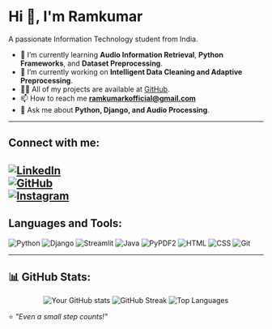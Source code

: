 # Hi 👋, I'm Ramkumar  

A passionate Information Technology student from India.  

- 🌱 I’m currently learning **Audio Information Retrieval**, **Python Frameworks**, and **Dataset Preprocessing**.  
- 🔭 I’m currently working on **Intelligent Data Cleaning and Adaptive Preprocessing**.  
- 👨‍💻 All of my projects are available at [GitHub](https://github.com/ramkumar-bitsathy).  
- 📫 How to reach me **ramkumarkofficial@gmail.com**  
- 💬 Ask me about **Python, Django, and Audio Processing**.  

---

## Connect with me:  
[![LinkedIn](https://img.shields.io/badge/-LinkedIn-0077B5?style=for-the-badge&logo=linkedin&logoColor=white)](https://www.linkedin.com/in/ramkumar-k-33ba55257/)  
[![GitHub](https://img.shields.io/badge/-GitHub-181717?style=for-the-badge&logo=github&logoColor=white)](https://github.com/ramkumar-bitsathy)  
[![Instagram](https://img.shields.io/badge/-Instagram-E4405F?style=for-the-badge&logo=instagram&logoColor=white)](https://www.instagram.com/_k.ramkumar/)  
---

## Languages and Tools:  
<p align="left">
  <img src="https://img.shields.io/badge/Python-3776AB?style=for-the-badge&logo=python&logoColor=white" alt="Python"/>
  <img src="https://img.shields.io/badge/Django-092E20?style=for-the-badge&logo=django&logoColor=white" alt="Django"/>
  <img src="https://img.shields.io/badge/Streamlit-FF4B4B?style=for-the-badge&logo=streamlit&logoColor=white" alt="Streamlit"/>
  <img src="https://img.shields.io/badge/Java-007396?style=for-the-badge&logo=java&logoColor=white" alt="Java"/>
  <img src="https://img.shields.io/badge/PyPDF2-FFD43B?style=for-the-badge&logo=python&logoColor=black" alt="PyPDF2"/>
  <img src="https://img.shields.io/badge/HTML-E34F26?style=for-the-badge&logo=html5&logoColor=white" alt="HTML"/>
  <img src="https://img.shields.io/badge/CSS-1572B6?style=for-the-badge&logo=css3&logoColor=white" alt="CSS"/>
  <img src="https://img.shields.io/badge/Git-F05032?style=for-the-badge&logo=git&logoColor=white" alt="Git"/>
</p>

---

## 📊 GitHub Stats:
<div align="center">
  
  ![Your GitHub stats](https://github-readme-stats.vercel.app/api?username=ramkumar-bitsathy&show_icons=true&theme=radical)     ![GitHub Streak](https://github-readme-streak-stats.herokuapp.com/?user=ramkumar-bitsathy&theme=radical)
  ![Top Languages](https://github-readme-stats.vercel.app/api/top-langs/?username=ramkumar-bitsathy&layout=compact&theme=radical)
  

  
  
  
</div>




⭐️ *"Even a small step counts!"*
